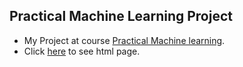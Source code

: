 ## Practical Machine Learning Project  

* My Project at course [Practical Machine learning](https://www.coursera.org/course/predmachlearn).   
* Click [here](http://adalee2future.github.io/predmachlearn/) to see html page.
